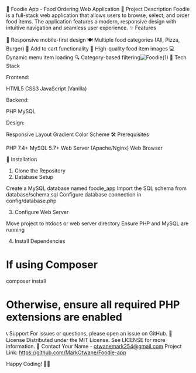 🍔 Foodie App - Food Ordering Web Application
📝 Project Description
Foodie is a full-stack web application that allows users to browse, select, and order food items. The application features a modern, responsive design with intuitive navigation and seamless user experience.
✨ Features

📱 Responsive mobile-first design
🍽 Multiple food categories (All, Pizza, Burger)
🛒 Add to cart functionality
📸 High-quality food item images
💻 Dynamic menu item loading
🔍 Category-based filtering![Foodie(1)](https://github.com/user-attachments/assets/e3e1bc18-3a40-4ddd-8e67-14f3cc7ebe1d)
🚀 Tech Stack

Frontend:

HTML5
CSS3
JavaScript (Vanilla)


Backend:

PHP
MySQL


Design:

Responsive Layout
Gradient Color Scheme
🛠 Prerequisites

PHP 7.4+
MySQL 5.7+
Web Server (Apache/Nginx)
Web Browser

🔧 Installation
1. Clone the Repository
2. Database Setup

Create a MySQL database named foodie_app
Import the SQL schema from database/schema.sql
Configure database connection in config/database.php

3. Configure Web Server

Move project to htdocs or web server directory
Ensure PHP and MySQL are running

4. Install Dependencies
# If using Composer
composer install

# Otherwise, ensure all required PHP extensions are enabled
📞 Support
For issues or questions, please open an issue on GitHub.
📄 License
Distributed under the MIT License. See LICENSE for more information.
👥 Contact
Your Name - otwanemark254@gmail.com
Project Link: https://github.com/MarkOtwane/Foodie-app

Happy Coding! 🍕🍔
